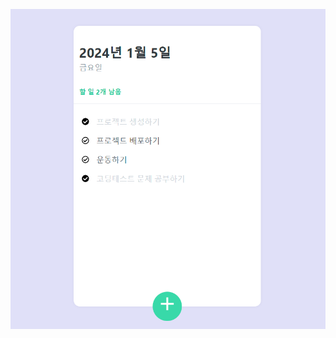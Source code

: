 ![My Todo App](https://github.com/dks044/today-todolist/blob/main/%EC%8A%A4%ED%81%AC%EB%A6%B0%EC%83%B7.png)
